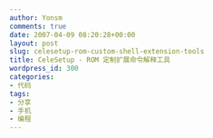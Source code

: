 ```yaml
---
author: Yonsm
comments: true
date: 2007-04-09 08:20:28+00:00
layout: post
slug: celesetup-rom-custom-shell-extension-tools
title: CeleSetup - ROM 定制扩展命令解释工具
wordpress_id: 300
categories:
- 代码
tags:
- 分享
- 手机
- 编程
---
```


